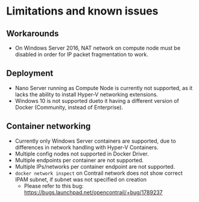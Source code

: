 # Limitations and known issues

## Workarounds

* On Windows Server 2016, NAT network on compute node must be disabled in order for IP packet fragmentation to work. 

## Deployment

* Nano Server running as Compute Node is currently not supported, as it lacks the ability to install Hyper-V networking extensions.
* Windows 10 is not supported dueto it having a different version of Docker (Community, instead of Enterprise).

## Container networking

* Currently only Windows Server containers are supported, due to differences in network handling with Hyper-V Containers. 
* Multiple config nodes not supported in Docker Driver.
* Multiple endpoints per container are not supported.
* Multiple IPs/networks per container endpoint are not supported.
* `docker network inspect` on Contrail network does not show correct IPAM subnet, if subnet was not specified on creation
    * Please refer to this bug: https://bugs.launchpad.net/opencontrail/+bug/1789237
